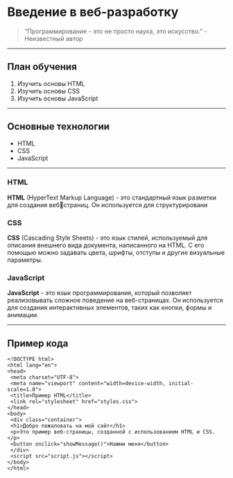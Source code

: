 # Введение в веб-разработку
>“Программирование - это не просто наука, это искусство.” - Неизвестный автор
___
## План обучения
1. Изучить основы HTML
2. Изучить основы CSS
3. Изучить основы JavaScript
___
## Основные технологии
- HTML  
- CSS  
- JavaScript
___
### HTML
**HTML** (HyperText Markup Language) - это стандартный язык разметки для создания вебстраниц. Он используется для структурировани  
### CSS
**CSS** (Cascading Style Sheets) - это язык стилей, используемый для описания внешнего вида документа, написанного на
HTML. С его помощью можно задавать цвета, шрифты, отступы и другие визуальные параметры.  
### JavaScript
**JavaScript** - это язык программирования, который позволяет реализовывать сложное поведение на веб-страницах. Он
используется для создания интерактивных элементов, таких как кнопки, формы и анимации.
___
## Пример кода
``` ### HTML
<!DOCTYPE html>
<html lang="en">
<head>
 <meta charset="UTF-8">
 <meta name="viewport" content="width=device-width, initial-scale=1.0">
 <title>Пример HTML</title>
 <link rel="stylesheet" href="styles.css">
</head>
<body>
 <div class="container">
 <h1>Добро пожаловать на мой сайт</h1>
 <p>Это пример веб-страницы, созданной с использованием HTML и CSS.</p>
 <button onclick="showMessage()">Нажми меня</button>
 </div>
 <script src="script.js"></script>
</body>
</html>
```
